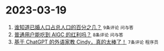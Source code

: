 # 2023-03-19

1. [谁知道已婚人口占总人口的百分之几？](https://www.v2ex.com/t/925228) `9条评论` `问与答`
1. [普通用户能吃到 AIGC 的红利吗？](https://www.v2ex.com/t/925210) `8条评论` `问与答`
1. [基于 ChatGPT 的外语家教 Cindy，真的太棒了！](https://www.v2ex.com/t/925213) `7条评论` `程序员`
